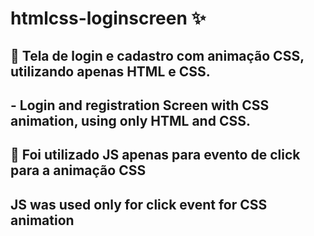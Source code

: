 # htmlcss-loginscreen :sparkles:
## :pushpin: Tela de login e cadastro com animação CSS, utilizando apenas HTML e CSS. 
## - Login and registration Screen with CSS animation, using only HTML and CSS.

## :construction: Foi utilizado JS apenas para evento de click para a animação CSS
##           JS was used only for click event for CSS animation

